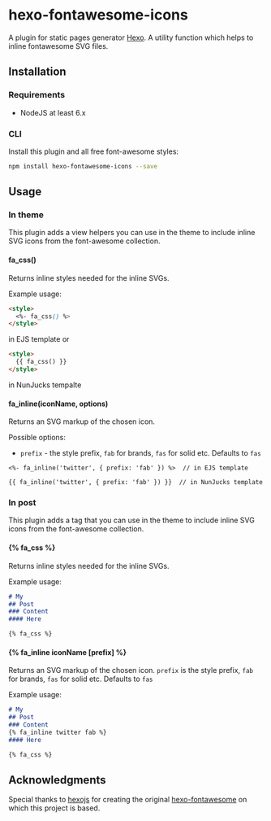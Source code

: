 # hexo-fontawesome-icons

A plugin for static pages generator [Hexo](https://github.com/hexojs/hexo).
A utility function which helps to inline fontawesome SVG files.

## Installation

### Requirements

- NodeJS at least 6.x

### CLI

Install this plugin and all free font-awesome styles:

```bash
npm install hexo-fontawesome-icons --save
```

## Usage

### In theme

This plugin adds a view helpers you can use in the theme to include inline SVG icons
from the font-awesome collection.

#### fa_css()

Returns inline styles needed for the inline SVGs.

Example usage:

```html
<style>
  <%- fa_css() %>
</style>
```

in EJS template or

```html
<style>
  {{ fa_css() }}
</style>
```

in NunJucks tempalte

#### fa_inline(iconName, options)

Returns an SVG markup of the chosen icon.

Possible options:

- `prefix` - the style prefix, `fab` for brands, `fas` for solid etc. Defaults to `fas`

```ejs
<%- fa_inline('twitter', { prefix: 'fab' }) %>  // in EJS template
```

```njk
{{ fa_inline('twitter', { prefix: 'fab' }) }}  // in NunJucks template
```

### In post

This plugin adds a tag that you can use in the theme to include inline SVG icons
from the font-awesome collection.

#### {% fa_css %}

Returns inline styles needed for the inline SVGs.

Example usage:

```md
# My
## Post
### Content
#### Here

{% fa_css %}
```

#### {% fa_inline iconName [prefix] %}

Returns an SVG markup of the chosen icon.
`prefix` is the style prefix, `fab` for brands, `fas` for solid etc. Defaults to `fas`

Example usage:

```md
# My
## Post
### Content
{% fa_inline twitter fab %}
#### Here

{% fa_css %}
```

## Acknowledgments

Special thanks to [hexojs](https://github.com/hexojs) for creating the original [hexo-fontawesome](https://github.com/hexojs/hexo-fontawesome) on which this project is based.
